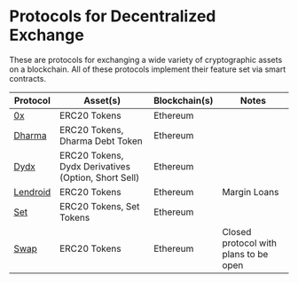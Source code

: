 # Protocols for Decentralized Exchange
These are protocols for exchanging a wide variety of cryptographic assets on a blockchain. All of these protocols implement their feature set via smart contracts.

| Protocol  | Asset(s) | Blockchain(s) | Notes
| ------------- | ------------- | ------------- | ------------- |
| [0x](https://www.0xproject.com/)  | ERC20 Tokens  | Ethereum |
| [Dharma](https://dharma.io/) | ERC20 Tokens, Dharma Debt Token | Ethereum |
| [Dydx](https://dydx.exchange/) | ERC20 Tokens, Dydx Derivatives (Option, Short Sell) | Ethereum |
| [Lendroid](https://lendroid.com/) | ERC20 Tokens | Ethereum | Margin Loans |
| [Set](https://setprotocol.com/) | ERC20 Tokens, Set Tokens | Ethereum |
| [Swap](https://swap.tech/faq/)  | ERC20 Tokens  | Ethereum | Closed protocol with plans to be open |